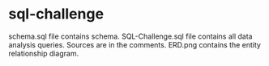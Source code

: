 # sql-challenge
schema.sql file contains schema. 
SQL-Challenge.sql file contains all data analysis queries. Sources are in the comments. 
ERD.png contains the entity relationship diagram.

